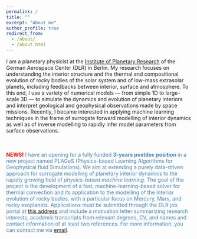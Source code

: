 ```yaml
---
permalink: /
title: ""
excerpt: "About me"
author_profile: true
redirect_from: 
  - /about/
  - /about.html
---
```


I am a planetary physicist at the [Institute of Planetary Research](https://www.dlr.de/pf/en/) of the German Aerospace Center (DLR) in Berlin. My research focuses on understanding the interior structure and the thermal and compositional evolution of rocky bodies of the solar system and of low-mass extrasolar planets, including feedbacks between interior, surface and atmosphere. To this end, I use a variety of numerical models — from simple 1D to large-scale 3D — to simulate the dynamics and evolution of planetary interiors and interpret geological and geophysical observations made by space missions. Recently, I became interested in applying machine learning techniques in the frame of surrogate forward modelling of interior dynamics as well as of inverse modelling to rapidly infer model parameters from surface observations.  


<br/><br/>
<span style="color:red"> **NEWS!** </span> 
<span style="color:steelblue"> I have an opening for a fully funded **3-years postdoc position** in a new
project named PLAGeS (Physics-based Learning Algorithms for Geophysical fluid Simulations). We aim at extending a
purely data-driven approach for surrogate modelling of planetary interior dynamics to the rapidly growing field of
*physics-based machine learning*. The goal of the project is the development of a fast, machine-learning-based solver
for thermal convection and its application to the modelling of the interior evolution of rocky bodies, with a
particular focus on Mercury, Mars, and rocky exoplanets. Applications must be submitted through the DLR job portal
at [this address](https://www.dlr.de/dlr/jobs/en/desktopdefault.aspx/tabid-10596/1003_read-49930/) and include a
motivation letter summarizing research interests, academic transcripts from relevant degrees, CV, and names and
contact information of at least two references. For more information, you can contact me via
[email](mailto:nicola.tosi@dlr.de).</span>

